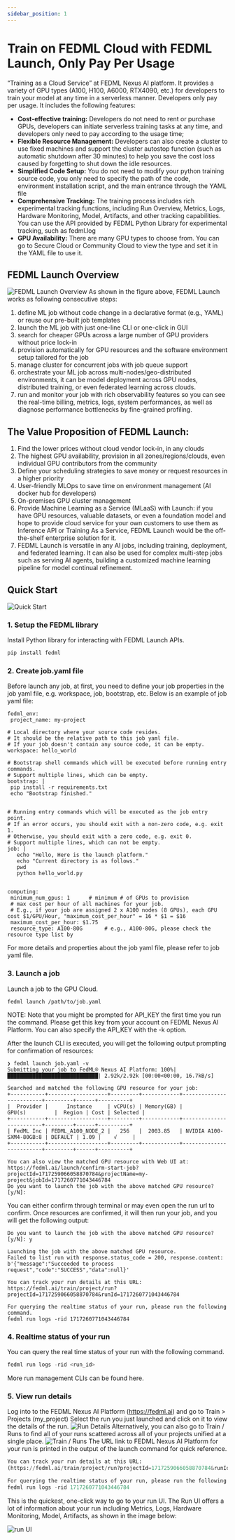 ```yaml
---
sidebar_position: 1
---
```


# Train on FEDML Cloud with FEDML Launch, Only Pay Per Usage
“Training as a Cloud Service” at FEDML Nexus AI platform. It provides a variety of GPU types (A100, H100, A6000, RTX4090, etc.) for developers to train your model at any time in a serverless manner. Developers only pay per usage. It includes the following features:
- <strong>Cost-effective training:</strong> Developers do not need to rent or purchase GPUs, developers can initiate serverless training tasks at any time, and developers only need to pay according to the usage time;
- <strong>Flexible Resource Management:</strong> Developers can also create a cluster to use fixed machines and support the cluster autostop function (such as automatic shutdown after 30 minutes) to help you save the cost loss caused by forgetting to shut down the idle resources.
- <strong>Simplified Code Setup:</strong> You do not need to modify your python training source code, you only need to specify the path of the code, environment installation script, and the main entrance through the YAML file
- <strong>Comprehensive Tracking:</strong> The training process includes rich experimental tracking functions, including Run Overview, Metrics, Logs, Hardware Monitoring, Model, Artifacts, and other tracking capabilities. You can use the API provided by FEDML Python Library for experimental tracking, such as fedml.log
- <strong>GPU Availability:</strong> There are many GPU types to choose from. You can go to Secure Cloud or Community Cloud to view the type and set it in the YAML file to use it.

## FEDML Launch Overview
![FEDML Launch Overview](static/image/launch_overview.jpeg)
As shown in the figure above, FEDML Launch works as following consecutive steps:
1. define ML job without code change in a declarative format (e.g., YAML) or reuse our pre-built job templates
2. launch the ML job with just one-line CLI or one-click in GUI
3. search for cheaper GPUs across a large number of GPU providers without price lock-in
4. provision automatically for GPU resources and the software environment setup tailored for the job
5. manage cluster for concurrent jobs with job queue support
6. orchestrate your ML job across multi-nodes/geo-distributed environments, it can be model deployment across GPU nodes, distributed training, or even federated learning across clouds.
7. run and monitor your job with rich observability features so you can see the real-time billing, metrics, logs, system performances, as well as diagnose performance bottlenecks by fine-grained profiling.

## The Value Proposition of FEDML Launch:
1. Find the lower prices without cloud vendor lock-in, in any clouds
2. The highest GPU availability, provision in all zones/regions/clouds, even individual GPU contributors from the community
3. Define your scheduling strategies to save money or request resources in a higher priority
4. User-friendly MLOps to save time on environment management (AI docker hub for developers)
5. On-premises GPU cluster management
6. Provide Machine Learning as a Service (MLaaS) with Launch: if you have GPU resources, valuable datasets, or even a foundation model and hope to provide cloud service for your own customers to use them as Inference API or Training As a Service, FEDML Launch would be the off-the-shelf enterprise solution for it.
7. FEDML Launch is versatile in any AI jobs, including training, deployment, and federated learning. It can also be used for complex multi-step jobs such as serving AI agents, building a customized machine learning pipeline for model continual refinement.

## Quick Start
![Quick Start](static/image/quickstart.png)

### 1. Setup the FEDML library
Install Python library for interacting with FEDML Launch APIs.
```python
pip install fedml
```
### 2. Create job.yaml file

Before launch any job, at first, you need to define your job properties in the job yaml file, e.g. workspace, job, bootstrap, etc.
Below is an example of job yaml file:

```
fedml_env:
 project_name: my-project

# Local directory where your source code resides.
# It should be the relative path to this job yaml file.
# If your job doesn't contain any source code, it can be empty.
workspace: hello_world

# Bootstrap shell commands which will be executed before running entry commands.
# Support multiple lines, which can be empty.
bootstrap: |
 pip install -r requirements.txt
 echo "Bootstrap finished."


# Running entry commands which will be executed as the job entry point.
# If an error occurs, you should exit with a non-zero code, e.g. exit 1.
# Otherwise, you should exit with a zero code, e.g. exit 0.
# Support multiple lines, which can not be empty.
job: |
   echo "Hello, Here is the launch platform."
   echo "Current directory is as follows."
   pwd
   python hello_world.py


computing:
 minimum_num_gpus: 1      # minimum # of GPUs to provision
 # max cost per hour of all machines for your job.
 # E.g., if your job are assigned 2 x A100 nodes (8 GPUs), each GPU cost $1/GPU/Hour, "maximum_cost_per_hour" = 16 * $1 = $16
 maximum_cost_per_hour: $1.75
 resource_type: A100-80G       # e.g., A100-80G, please check the resource type list by
```

For more details and properties about the job yaml file, please refer to job yaml file.

### 3. Launch a job

Launch a job to the GPU Cloud.

```
fedml launch /path/to/job.yaml
```

NOTE: Note that you might be prompted for API_KEY the first time you run the command. Please get this key from your account on FEDML Nexus AI Platform. You can also specify the API_KEY with the -k option.

After the launch CLI is executed, you will get the following output prompting for confirmation of resources:

```
❯ fedml launch job.yaml -v
Submitting your job to FedML® Nexus AI Platform: 100%|█████████████████████████████| 2.92k/2.92k [00:00<00:00, 16.7kB/s]

Searched and matched the following GPU resource for your job:
+-----------+-------------------+---------+------------+-------------------------+---------+------+----------+
|  Provider |      Instance     | vCPU(s) | Memory(GB) |          GPU(s)         |  Region | Cost | Selected |
+-----------+-------------------+---------+------------+-------------------------+---------+------+----------+
| FedML Inc | FEDML_A100_NODE_2 |   256   |  2003.85   | NVIDIA A100-SXM4-80GB:8 | DEFAULT | 1.09 |    √     |
+-----------+-------------------+---------+------------+-------------------------+---------+------+----------+

You can also view the matched GPU resource with Web UI at:
https://fedml.ai/launch/confirm-start-job?projectId=1717259066058870784&projectName=my-project&jobId=1717260771043446784
Do you want to launch the job with the above matched GPU resource? [y/N]:
```

You can either confirm through terminal or may even open the run url to confirm. Once resources are confirmed, it will then run your job, and you will get the following output:
```
Do you want to launch the job with the above matched GPU resource? [y/N]: y

Launching the job with the above matched GPU resource.
Failed to list run with response.status_code = 200, response.content: b'{"message":"Succeeded to process request","code":"SUCCESS","data":null}'

You can track your run details at this URL:
https://fedml.ai/train/project/run?projectId=1717259066058870784&runId=1717260771043446784

For querying the realtime status of your run, please run the following command.
fedml run logs -rid 1717260771043446784
```
### 4. Realtime status of your run

You can query the real time status of your run with the following command.
```python
fedml run logs -rid <run_id>
```
More run management CLIs can be found here.

### 5. View run details

Log into to the FEDML Nexus AI Platform (https://fedml.ai) and go to Train > Projects (my_project) Select the run you just launched and click on it to view the details of the run.
![Run Details](static/image/run_details.png)
Alternatively, you can also go to Train / Runs to find all of your runs scattered across all of your projects unified at a single place.
![Train / Runs](static/image/my_runs.png)
The URL link to FEDML Nexus AI Platform for your run is printed in the output of the launch command for quick reference.
```python
You can track your run details at this URL:
(https://fedml.ai/train/project/run?projectId=1717259066058870784&runId=1717260771043446784)

For querying the realtime status of your run, please run the following command.
fedml run logs -rid 1717260771043446784
```
This is the quickest, one-click way to go to your run UI. The Run UI offers a lot of information about your run including Metrics, Logs, Hardware Monitoring, Model, Artifacts, as shown in the image below:

![run UI](static/image/run_ui.png)